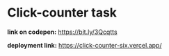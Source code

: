 # Click-counter task

**link on codepen:** https://bit.ly/3Qcqtts

**deployment link:** https://click-counter-six.vercel.app/
